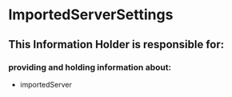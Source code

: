 # ImportedServerSettings
## This Information Holder is responsible for:
### providing and holding information about: 
* importedServer
